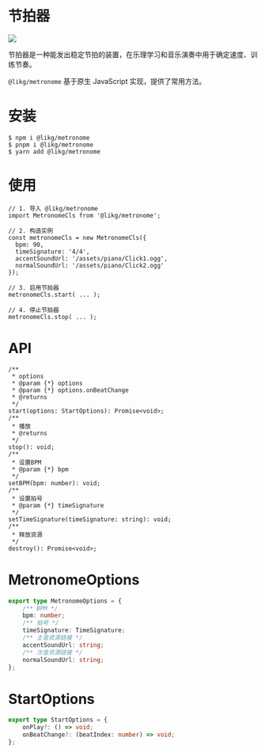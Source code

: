 # 节拍器

![](https://github.com/lihongyao/js-libs/raw/main/packages/metronome/assets/m.jpg)

节拍器是一种能发出稳定节拍的装置，在乐理学习和音乐演奏中用于确定速度、训练节奏。

`@likg/metronome` 基于原生 JavaScript 实现，提供了常用方法。

# 安装

```shell
$ npm i @likg/metronome
$ pnpm i @likg/metronome
$ yarn add @likg/metronome
```

# 使用

```tsx
// 1. 导入 @likg/metronome
import MetronomeCls from '@likg/metronome';

// 2. 构造实例
const metronomeCls = new MetronomeCls({
  bpm: 90,
  timeSignature: '4/4',
  accentSoundUrl: '/assets/piano/Click1.ogg',
  normalSoundUrl: '/assets/piano/Click2.ogg'
});

// 3. 启用节拍器
metronomeCls.start( ... );

// 4. 停止节拍器
metronomeCls.stop( ... );                
```

# API

```tsx
/**
 * options
 * @param {*} options
 * @param {*} options.onBeatChange
 * @returns
 */
start(options: StartOptions): Promise<void>;
/**
 * 播放
 * @returns
 */
stop(): void;
/**
 * 设置BPM
 * @param {*} bpm
 */
setBPM(bpm: number): void;
/**
 * 设置拍号
 * @param {*} timeSignature
 */
setTimeSignature(timeSignature: string): void;
/**
 * 释放资源
 */
destroy(): Promise<void>;
```

# MetronomeOptions

```ts
export type MetronomeOptions = {
	/** BPM */
	bpm: number;
	/** 拍号 */
	timeSignature: TimeSignature;
	/** 主音资源链接 */
	accentSoundUrl: string;
	/** 次音资源链接 */
	normalSoundUrl: string;
};
```

# StartOptions
```ts
export type StartOptions = {
	onPlay?: () => void;
	onBeatChange?: (beatIndex: number) => void;
};
```